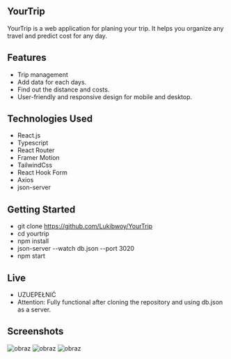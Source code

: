 ## YourTrip

YourTrip is a web application for planing your trip. It helps you organize any travel and predict cost for any day.

## Features

- Trip management
- Add data for each days.
- Find out the distance and costs.
- User-friendly and responsive design for mobile and desktop.

## Technologies Used

- React.js
- Typescript
- React Router
- Framer Motion
- TailwindCss
- React Hook Form
- Axios
- json-server


## Getting Started

- git clone https://github.com/Lukibwoy/YourTrip
- cd yourtrip
- npm install
- json-server --watch db.json --port 3020
- npm start

## Live
- UZUEPEŁNIĆ
- Attention: Fully functional after cloning the repository and using db.json as a server.

## Screenshots
![obraz](https://github.com/Lukibwoy/YourTrip/assets/86016888/6572a8d0-fd36-42ef-8929-2a2f1dc3e23c)
![obraz](https://github.com/Lukibwoy/YourTrip/assets/86016888/c4848703-e198-4f31-92e4-4aa219ba0199)
![obraz](https://github.com/Lukibwoy/YourTrip/assets/86016888/9b677c54-82de-4227-ab0b-03c3700dbaf5)

